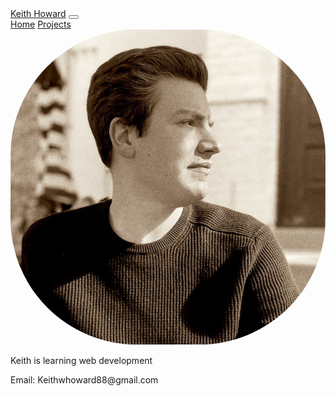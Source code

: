 <head>
        <title>Keith Howard's Portfolio</title>
        <link href="https://cdn.jsdelivr.net/npm/bootstrap@5.1.3/dist/css/bootstrap.min.css" rel="stylesheet" integrity="sha384-    1BmE4kWBq78iYhFldvKuhfTAU6auU8tT94WrHftjDbrCEXSU1oBoqyl2QvZ6jIW3" crossorigin="anonymous">
        <style>
                #landingGrid {
                display: grid;
                grid-template-columns: 1fr 1fr;
                grid-templat-rows: 1fr ;
                }
                img {
                border-radius: 40%;
                }
        </style>
  <script language="javascript">
          let landingGrid = document.getElementById("landingPageGrid");
          
          function getLandingPage() {
                landingGrid.innerHTML = '<img src="githubpicture.jpeg"/>
                                   <p>Keith is learning web development</p>';
          }
          
          function getProjectsPage() {
                let p = document.createElement('p');
                p.innerHTML = 'Projects Page';
                landingGrid.innerHTML = '';
                landingGrid.appendChild(p);
          }
  </script>
</head>
<body>
        <nav class="navbar navbar-expand-lg navbar-light bg-light">
            <div class="container-fluid">
              <a class="navbar-brand" href="https://github.com/Keith-Howard">Keith Howard</a>
              <button class="navbar-toggler" type="button" data-bs-toggle="collapse" data-bs-target="#navbarNavAltMarkup" aria-controls="navbarNavAltMarkup" aria-expanded="false" aria-label="Toggle navigation">
                <span class="navbar-toggler-icon"></span>
              </button>
              <div class="collapse navbar-collapse" id="navbarNavAltMarkup">
                <div class="navbar-nav">
                  <a class="nav-link active" aria-current="page" href="#" onClick='getLandingPage()'>Home</a>
                  <a class="nav-link" href="#" onClick='getProjectsPage()'>Projects</a>
                </div>
              </div>
            </div>
        </nav>
  <div id="landingPageGrid">
          <img src="githubpicture.jpeg"/>
          <p>Keith is learning web development</p>
  </div>
  <div id="contactInfo">
          <footer>
                  <p>Email: Keithwhoward88@gmail.com</p>
          </footer>
  </div>
</body>
